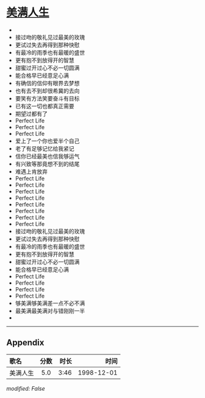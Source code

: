 # [美满人生](https://music.163.com/song?id=67771)

* 
* 接过吻的敬礼见过最美的玫瑰
* 更试过失去再得到那种快慰
* 有最冷的雨季也有最暖的盛世
* 更有抱不到放得开的智慧
* 甜蜜过开过心不必一切圆满
* 能合格早已经意足心满
* 有确信的信仰有眼界去梦想
* 也有去不到却很希冀的去向
* 要笑有方法笑要奋斗有目标
* 已有这一切也都真正需要
* 期望过都有了
* Perfect Life
* Perfect Life
* Perfect Life
* 爱上了一个你也爱半个自己
* 老了有足够记忆给我紧记
* 信你已经最美也信我够运气
* 有兴致等那竟想不到的结尾
* 难遇上肯放弃
* Perfect Life
* Perfect Life
* Perfect Life
* Perfect Life
* Perfect Life
* Perfect Life
* Perfect Life
* Perfect Life
* 接过吻的敬礼见过最美的玫瑰
* 更试过失去再得到那种快慰
* 有最冷的雨季也有最暖的盛世
* 更有抱不到放得开的智慧
* 甜蜜过开过心不必一切圆满
* 能合格早已经意足心满
* Perfect Life
* Perfect Life
* Perfect Life
* Perfect Life
* 够美满够美满差一点不必不满
* 最美满最美满对与错刚刚一半
* 


---

## Appendix

|歌名|分数|时长|时间|
|:---|:---:|---:|---:|
|美满人生|5.0|3:46|1998-12-01

*modified: False*